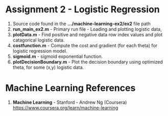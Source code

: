 #   Assignment 2 - Logistic Regression	
1.  Source code found in the **.../machine-learning-ex2/ex2** file path
2.  **run_main_ex2.m** 	- Primary run file - Loading and plotting logistic data,  
3.  **plotData.m**	- Find positive and negative data row index values and plot catagorical logistic data.
4.  **costfunction.m** - Compute the cost and gradient (for each theta) for logistic regression model. 
5.  **sigmoid.m** - sigmoid exponential function.  
6.  **plotDecisionBoundary.m** - Plot the decision boundary using optimized theta, for some (x,y) logistic data.

# Machine Learning References
1.  **Machine Learning** - Stanford - Andrew Ng (Coursera)   
    https://www.coursera.org/learn/machine-learning